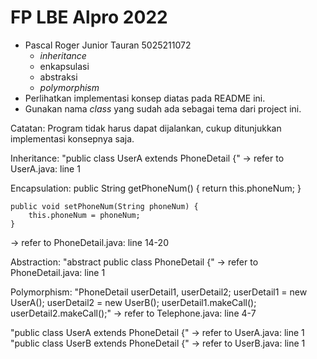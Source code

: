 # FP LBE Alpro 2022

- Pascal Roger Junior Tauran 5025211072
  - *inheritance*
  - enkapsulasi
  - abstraksi
  - *polymorphism*
- Perlihatkan implementasi konsep diatas pada README ini.
- Gunakan nama *class* yang sudah ada sebagai tema dari project ini.

Catatan: Program tidak harus dapat dijalankan, cukup ditunjukkan implementasi konsepnya saja.

Inheritance:
"public class UserA extends PhoneDetail {" 
-> refer to UserA.java: line 1

Encapsulation:
    public String getPhoneNum() {
        return this.phoneNum;
    }

    public void setPhoneNum(String phoneNum) {
        this.phoneNum = phoneNum;
    } 
   -> refer to PhoneDetail.java: line 14-20
    
 Abstraction:
 "abstract public class PhoneDetail {" -> refer to PhoneDetail.java: line 1
 
Polymorphism:
"PhoneDetail userDetail1, userDetail2;
        userDetail1 = new UserA();
        userDetail2 = new UserB();
        userDetail1.makeCall();
        userDetail2.makeCall();" -> refer to Telephone.java: line 4-7
        
"public class UserA extends PhoneDetail {" -> refer to UserA.java: line 1
"public class UserB extends PhoneDetail {" -> refer to UserB.java: line 1
